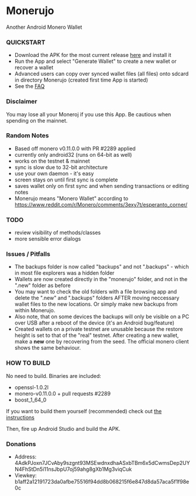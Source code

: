 # Monerujo
Another Android Monero Wallet

### QUICKSTART
- Download the APK for the most current release [here](https://github.com/m2049r/xmrwallet/releases) and install it
- Run the App and select "Generate Wallet" to create a new wallet or recover a wallet
- Advanced users can copy over synced wallet files (all files) onto sdcard in directory Monerujo (created first time App is started)
- See the [FAQ](doc/FAQ.md)

### Disclaimer
You may lose all your Moneroj if you use this App. Be cautious when spending on the mainnet.

### Random Notes
- Based off monero v0.11.0.0 with PR #2289 applied
- currently only android32 (runs on 64-bit as well)
- works on the testnet & mainnet
- sync is slow due to 32-bit architecture
- use your own daemon - it's easy
- screen stays on until first sync is complete
- saves wallet only on first sync and when sending transactions or editing notes
- Monerujo means "Monero Wallet" according to https://www.reddit.com/r/Monero/comments/3exy7t/esperanto_corner/

### TODO
- review visibility of methods/classes
- more sensible error dialogs

### Issues / Pitfalls
- The backups folder is now called "backups" and not ".backups" - which in most file explorers was a hidden folder
- Wallets are now created directly in the "monerujo" folder, and not in the ".new" folder as before
- You may want to check the old folders with a file browsing app and delete the ".new" and ".backups" folders AFTER moving neccessary wallet files to the new locations. Or simply make new backups from within Monerujo.
- Also note, that on some devices the backups will only be visible on a PC over USB after a reboot of the device (it's an Android bug/feature)
- Created wallets on a private testnet are unusable because the restore height is set to that
of the "real" testnet.  After creating a new wallet, make a **new** one by recovering from the seed.
The official monero client shows the same behaviour.

### HOW TO BUILD
No need to build. Binaries are included:

- openssl-1.0.2l
- monero-v0.11.0.0 + pull requests #2289
- boost_1_64_0

If you want to build them yourself (recommended) check out [the instructions](doc/BUILDING-external-libs.md)

Then, fire up Android Studio and build the APK.

### Donations
- Address: 4AdkPJoxn7JCvAby9szgnt93MSEwdnxdhaASxbTBm6x5dCwmsDep2UYN4FhStDn5i11nsJbpU7oj59ahg8gXb1Mg3viqCuk
- Viewkey: b1aff2a12191723da0afbe75516f94dd8b068215f6e847d8da57aca5f1f98e0c
